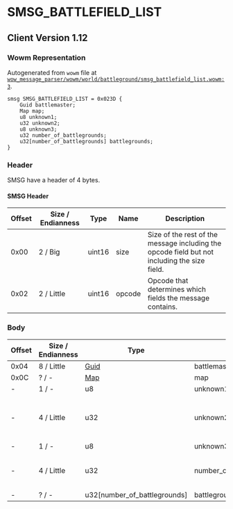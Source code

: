 # SMSG_BATTLEFIELD_LIST

## Client Version 1.12

### Wowm Representation

Autogenerated from `wowm` file at [`wow_message_parser/wowm/world/battleground/smsg_battlefield_list.wowm:3`](https://github.com/gtker/wow_messages/tree/main/wow_message_parser/wowm/world/battleground/smsg_battlefield_list.wowm#L3).
```rust,ignore
smsg SMSG_BATTLEFIELD_LIST = 0x023D {
    Guid battlemaster;
    Map map;
    u8 unknown1;
    u32 unknown2;
    u8 unknown3;
    u32 number_of_battlegrounds;
    u32[number_of_battlegrounds] battlegrounds;
}
```
### Header

SMSG have a header of 4 bytes.

#### SMSG Header

| Offset | Size / Endianness | Type   | Name   | Description |
| ------ | ----------------- | ------ | ------ | ----------- |
| 0x00   | 2 / Big           | uint16 | size   | Size of the rest of the message including the opcode field but not including the size field.|
| 0x02   | 2 / Little        | uint16 | opcode | Opcode that determines which fields the message contains.|

### Body

| Offset | Size / Endianness | Type | Name | Description | Comment |
| ------ | ----------------- | ---- | ---- | ----------- | ------- |
| 0x04 | 8 / Little | [Guid](../spec/packed-guid.md) | battlemaster |  |  |
| 0x0C | ? / - | [Map](map.md) | map |  |  |
| - | 1 / - | u8 | unknown1 |  |  |
| - | 4 / Little | u32 | unknown2 |  | vmangos: number of bg instances, this is also present on the number_of_battlegrounds field |
| - | 1 / - | u8 | unknown3 |  |  |
| - | 4 / Little | u32 | number_of_battlegrounds |  | vmangos: number of bg instances, this is also present on the unknown2 field |
| - | ? / - | u32[number_of_battlegrounds] | battlegrounds |  |  |


